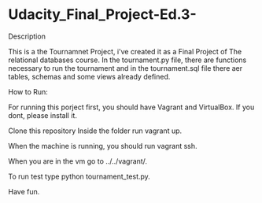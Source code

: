 # Udacity_Final_Project-Ed.3-

Description

This is a the Tournamnet Project, i've created it as a Final Project of The relational
databases course.
In the tournament.py file, there are functions necessary to run the tournament and
in the tournament.sql file there aer tables, schemas and some views already defined.

How to Run:

For running this porject first, you should have Vagrant and VirtualBox.
If you dont, please install it.

Clone this repository
Inside the folder run vagrant up.

When the machine is running, you should run vagrant ssh.

When you are in the vm go to ../../vagrant/.

To run test type python tournament_test.py.

Have fun.
